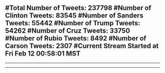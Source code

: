 #Total Number of Tweets: 237798 
#Number of Clinton Tweets: 83545
#Number of Sanders Tweets: 55442
#Number of Trump Tweets: 54262
#Number of Cruz Tweets: 33750
#Number of Rubio Tweets: 8492
#Number of Carson Tweets: 2307
#Current Stream Started at Fri Feb 12 00:58:01 MST
---
---
---
